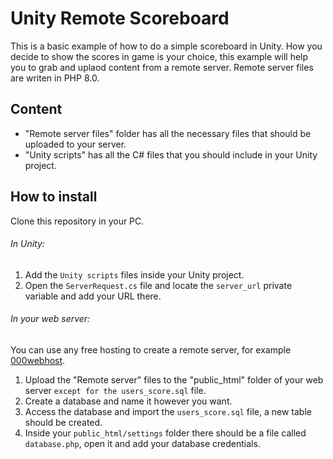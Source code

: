 # Unity Remote Scoreboard

This is a basic example of how to do a simple scoreboard in Unity. How you decide to show the scores in game is your choice, this example will help you to grab and uplaod content from a remote server.
Remote server files are writen in PHP 8.0.

## Content

- "Remote server files" folder has all the necessary files that should be uploaded to your server.
- "Unity scripts" has all the C# files that you should include in your Unity project.

## How to install

Clone this repository in your PC.

###### In Unity:

1. Add the `Unity scripts` files inside your Unity project.
2. Open the `ServerRequest.cs` file and locate the `server_url` private variable and add your URL there.

###### In your web server:

You can use any free hosting to create a remote server, for example [000webhost](https://www.000webhost.com/).

1. Upload the "Remote server" files to the "public_html" folder of your web server `except for the users_score.sql` file. 
2. Create a database and name it however you want.
3. Access the database and import the `users_score.sql` file, a new table should be created.
4. Inside your `public_html/settings` folder there should be a file called `database.php`, open it and add your database credentials.
